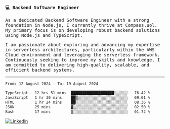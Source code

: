 
<samp>
  
#### 💻 Backend Software Engineer

As a dedicated Backend Software Engineer with a strong foundation in Node.js, I currently thrive at Compass.uol. My primary focus is on developing robust backend solutions using Node.js and TypeScript.

I am passionate about exploring and advancing my expertise in serverless architectures, particularly within the AWS Cloud environment and leveraging the serverless framework. Continuously seeking to improve my skills and knowledge, I am committed to delivering high-quality, scalable, and efficient backend systems.

---

<!--START_SECTION:waka-->

```txt
From: 12 August 2024 - To: 19 August 2024

TypeScript   12 hrs 51 mins  ███████████████████░░░░░░   76.42 %
JavaScript   1 hr 30 mins    ██▒░░░░░░░░░░░░░░░░░░░░░░   09.01 %
HTML         1 hr 24 mins    ██░░░░░░░░░░░░░░░░░░░░░░░   08.36 %
JSON         25 mins         ▓░░░░░░░░░░░░░░░░░░░░░░░░   02.50 %
Bash         17 mins         ▒░░░░░░░░░░░░░░░░░░░░░░░░   01.72 %
```

<!--END_SECTION:waka-->
  
</samp>

[![Linkedin](https://img.shields.io/badge/-Mateus%20Garcia-c080ff?style=flat-square&logo=Linkedin&logoColor=white&link=https://www.linkedin.com/in/mpgxc)](https://www.linkedin.com/in/mateusogarcia) 
